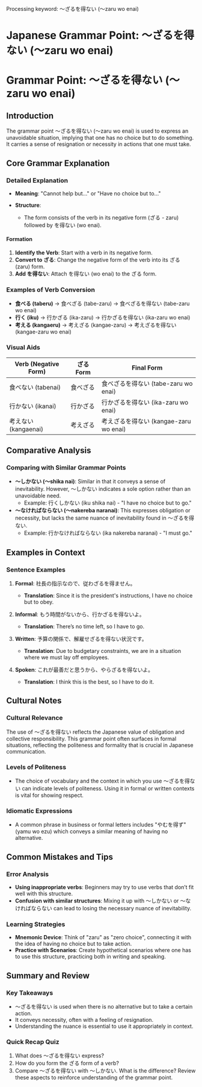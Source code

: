 Processing keyword: ～ざるを得ない (〜zaru wo enai)
# Japanese Grammar Point: ～ざるを得ない (〜zaru wo enai)
# Grammar Point: ～ざるを得ない (〜zaru wo enai)
## Introduction
The grammar point ～ざるを得ない (〜zaru wo enai) is used to express an unavoidable situation, implying that one has no choice but to do something. It carries a sense of resignation or necessity in actions that one must take.
## Core Grammar Explanation
### Detailed Explanation
- **Meaning**: "Cannot help but..." or "Have no choice but to..."
  
- **Structure**: 
  - The form consists of the verb in its negative form (ざる - zaru) followed by を得ない (wo enai).
  
#### Formation
1. **Identify the Verb**: Start with a verb in its negative form.
2. **Convert to ざる**: Change the negative form of the verb into its ざる (zaru) form.
3. **Add を得ない**: Attach を得ない (wo enai) to the ざる form.
### Examples of Verb Conversion
- **食べる (taberu)** → 食べざる (tabe-zaru) → 食べざるを得ない (tabe-zaru wo enai)
- **行く (iku)** → 行かざる (ika-zaru) → 行かざるを得ない (ika-zaru wo enai)
- **考える (kangaeru)** → 考えざる (kangae-zaru) → 考えざるを得ない (kangae-zaru wo enai)
### Visual Aids
| Verb (Negative Form) | ざる Form   | Final Form                     |
|----------------------|--------------|--------------------------------|
| 食べない (tabenai)  | 食べざる    | 食べざるを得ない (tabe-zaru wo enai) |
| 行かない (ikanai)   | 行かざる    | 行かざるを得ない (ika-zaru wo enai)   |
| 考えない (kangaenai)| 考えざる    | 考えざるを得ない (kangae-zaru wo enai) |
## Comparative Analysis
### Comparing with Similar Grammar Points
- **～しかない (〜shika nai)**: Similar in that it conveys a sense of inevitability. However, ～しかない indicates a sole option rather than an unavoidable need.
   - Example: 行くしかない (iku shika nai) - "I have no choice but to go."
- **～なければならない (〜nakereba naranai)**: This expresses obligation or necessity, but lacks the same nuance of inevitability found in ～ざるを得ない.
   - Example: 行かなければならない (ika nakereba naranai) - "I must go."
## Examples in Context
### Sentence Examples
1. **Formal**: 社長の指示なので、従わざるを得ません。
   - **Translation**: Since it is the president's instructions, I have no choice but to obey.
   
2. **Informal**: もう時間がないから、行かざるを得ないよ。
   - **Translation**: There’s no time left, so I have to go.
3. **Written**: 予算の関係で、解雇せざるを得ない状況です。
   - **Translation**: Due to budgetary constraints, we are in a situation where we must lay off employees.
4. **Spoken**: これが最善だと思うから、やらざるを得ないよ。
   - **Translation**: I think this is the best, so I have to do it.
## Cultural Notes
### Cultural Relevance
The use of ～ざるを得ない reflects the Japanese value of obligation and collective responsibility. This grammar point often surfaces in formal situations, reflecting the politeness and formality that is crucial in Japanese communication.
### Levels of Politeness
- The choice of vocabulary and the context in which you use ～ざるを得ない can indicate levels of politeness. Using it in formal or written contexts is vital for showing respect.
### Idiomatic Expressions
- A common phrase in business or formal letters includes "やむを得ず" (yamu wo ezu) which conveys a similar meaning of having no alternative.
## Common Mistakes and Tips
### Error Analysis
- **Using inappropriate verbs**: Beginners may try to use verbs that don’t fit well with this structure.
- **Confusion with similar structures**: Mixing it up with ～しかない or ～なければならない can lead to losing the necessary nuance of inevitability.
### Learning Strategies
- **Mnemonic Device**: Think of "zaru" as "zero choice", connecting it with the idea of having no choice but to take action.
- **Practice with Scenarios**: Create hypothetical scenarios where one has to use this structure, practicing both in writing and speaking.
## Summary and Review
### Key Takeaways
- ～ざるを得ない is used when there is no alternative but to take a certain action.
- It conveys necessity, often with a feeling of resignation.
- Understanding the nuance is essential to use it appropriately in context.
### Quick Recap Quiz
1. What does ～ざるを得ない express?
2. How do you form the ざる form of a verb?
3. Compare ～ざるを得ない with ～しかない. What is the difference?
Review these aspects to reinforce understanding of the grammar point.
